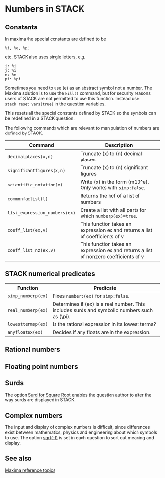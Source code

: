 # Numbers in STACK #

## Constants ##

In maxima the special constants are defined to be

	%i, %e, %pi

etc.   STACK also uses single letters, e.g.

	i: %i
	j: %i
	e: %e
	pi: %pi

Sometimes you need to use \(e\) as an abstract symbol not a number.
The Maxima solution is to use the `kill()` command, but for security reasons users of STACK are not permitted to use this function.
Instead use `stack_reset_vars(true)` in the question variables.

This resets all the special constants defined by STACK so the symbols can be redefined in a STACK question.

The following commands which are relevant to manipulation of numbers are defined by STACK.

| Command                         | Description
| ------------------------------- | ---------------------------------------------------------------------------------------------------------------------------------------------------------------------------------------------------------------------------------------------------------------------------------------------------------------------------------------------
| `decimalplaces(x,n)`            | Truncate \(x\) to \(n\) decimal places
| `significantfigures(x,n)`       | Truncate \(x\) to \(n\) significant figures
| `scientific_notation(x)`        | Write \(x\) in the form \(m10^e\).   Only works with `simp:false`.
| `commonfaclist(l)`              | Returns the hcf of a list of numbers
| `list_expression_numbers(ex)`   | Create a list with all parts for which `numberp(ex)=true`.
| `coeff_list(ex,v)`              | This function takes an expression ex and returns a list of coefficients of v
| `coeff_list_nz(ex,v)`           | This function takes an expression ex and returns a list of nonzero coefficients of v

## STACK numerical predicates ##

| Function                  | Predicate
| ------------------------- | ----------------------------------------------------------------------------------------------------------------------------------------------------------------------------------------------------
| `simp_numberp(ex)`        | Fixes `numberp(ex)` for `simp:false`.
| `real_numberp(ex)`        | Determines if \(ex\) is a real number.  This includes surds and symbolic numbers such as \(\pi\).
| `lowesttermsp(ex)`        | Is the rational expression in its lowest terms?
| `anyfloatex(ex)`          | Decides if any floats are in the expression.


## Rational numbers ##

## Floating point numbers ##

## Surds ##

The option [Surd for Square Root](../Authoring/Options.md#surd) enables the question author to alter the way surds are displayed in STACK.


## Complex numbers ##

The input and display of complex numbers is difficult, since differences exist between mathematics, physics and engineering about which symbols to use.
The option [sqrt(-1)](../Authoring/Options.md#sqrt_minus_one) is set in each question to sort out meaning and display.

## See also

[Maxima reference topics](index.md#reference)
